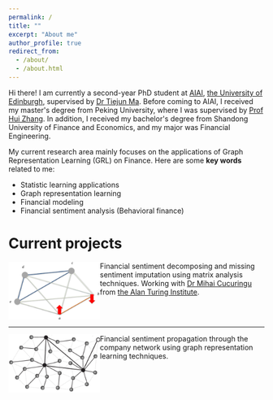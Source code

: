 ```yaml
---
permalink: /
title: ""
excerpt: "About me"
author_profile: true
redirect_from: 
  - /about/
  - /about.html
---
```


Hi there! I am currently a second-year PhD student at [AIAI](http://web.inf.ed.ac.uk/aiai), [the University of Edinburgh](https://www.ed.ac.uk/), supervised by [Dr Tiejun Ma](https://www.turing.ac.uk/people/researchers/tiejun-ma). Before coming to AIAI, I received my master's degree from Peking University, where I was supervised by [Prof Hui Zhang](https://econ.pku.edu.cn/szdw/zzjs/ybjs/sjjxx/327512.htm). In addition, I received my bachelor's degree from Shandong University of Finance and Economics, and my major was Financial Engineering.

My current research area mainly focuses on the applications of Graph Representation Learning (GRL) on Finance. Here are some **key words** related to me:

* Statistic learning applications
* Graph representation learning
* Financial modeling
* Financial sentiment analysis (Behavioral finance)


Current projects
======

<img src="/images/Pic_1.png" align="left" width="180" height="114">

Financial sentiment decomposing and missing sentiment imputation using matrix analysis techniques. Working with [Dr Mihai Cucuringu](http://www.stats.ox.ac.uk/~cucuring/) from [the Alan Turing Institute](https://www.turing.ac.uk/).

<br clear="left"/>

---

<img src="/images/Pic_2.png" align="left" width="180" height="114">

Financial sentiment propagation through the company network using graph representation learning techniques.


